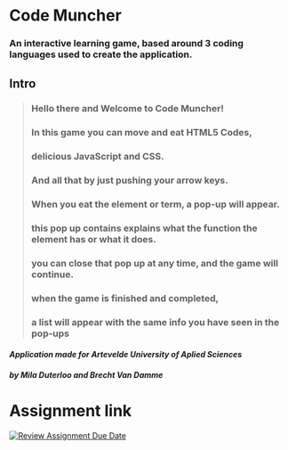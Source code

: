 # **Code Muncher**
### An interactive learning game, based around 3 coding languages used to create the application.

## **Intro**

> ### Hello there and Welcome to Code Muncher!
> 
> ### In this game you can move and eat HTML5 Codes,
> ### delicious JavaScript and CSS.
>
> ### And all that by just pushing your arrow keys.
> ### When you eat the element or term, a pop-up will appear.
> ### this pop up contains explains what the function the element has or what it does.
>
> ### you can close that pop up at any time, and the game will continue.
>
> ### when the game is finished and completed,
> ### a list will appear with the same info you have seen in the pop-ups

#### *Application made for Artevelde University of Aplied Sciences* 
#### *by Mila Duterloo and Brecht Van Damme*


# Assignment link
[![Review Assignment Due Date](https://classroom.github.com/assets/deadline-readme-button-24ddc0f5d75046c5622901739e7c5dd533143b0c8e959d652212380cedb1ea36.svg)](https://classroom.github.com/a/XiFIQTfY)
